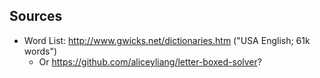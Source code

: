 ## Sources
- Word List: http://www.gwicks.net/dictionaries.htm ("USA English; 61k words")
    - Or https://github.com/aliceyliang/letter-boxed-solver?